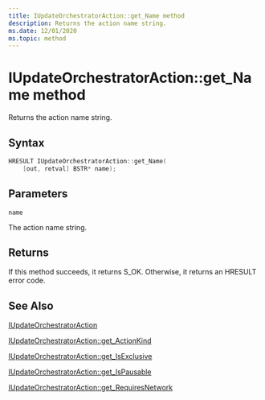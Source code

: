 ```yaml
---
title: IUpdateOrchestratorAction::get_Name method
description: Returns the action name string.
ms.date: 12/01/2020
ms.topic: method
---
```


# IUpdateOrchestratorAction::get_Name method

Returns the action name string.

## Syntax
```cpp
HRESULT IUpdateOrchestratorAction::get_Name(
    [out, retval] BSTR* name);
```

## Parameters

`name`

The action name string.

## Returns
If this method succeeds, it returns S_OK. Otherwise, it returns an HRESULT error code.

## See Also

[IUpdateOrchestratorAction](iupdateorchestratoraction.md)

[IUpdateOrchestratorAction::get_ActionKind](iupdateorchestratoraction-get-actionkind.md)

[IUpdateOrchestratorAction::get_IsExclusive](iupdateorchestratoraction-get-isexclusive.md)

[IUpdateOrchestratorAction::get_IsPausable](iupdateorchestratoraction-get-ispausable.md)

[IUpdateOrchestratorAction::get_RequiresNetwork](iupdateorchestratoraction-get-requiresnetwork.md)
